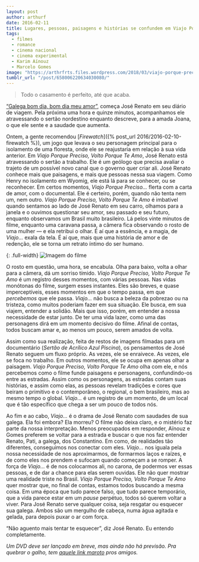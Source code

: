 ```yaml
---
layout: post
author: arthurf
date: 2016-02-11
title: Lugares, pessoas, paisagens e histórias se confundem em Viajo Porque Preciso, Volto Porque Te Amo.
tags:
  - filmes
  - romance
  - cinema nacional
  - cinema experimental
  - Karim Aïnouz
  - Marcelo Gomes
image: "https://arthrfrts.files.wordpress.com/2018/03/viajo-porque-preciso-volto-porque-te-amo.jpg"
tumblr_url: "/post/658006220634030080/"
---
```


> Todo o casamento é perfeito, até que acaba.

[“Galega bom dia, bom dia meu amor”](https://www.youtube-nocookie.com/watch?v=U-OoxUkol2M), começa José Renato em seu diário de viagem. Pela próxima uma hora e quinze minutos, acompanhamos ele atravessando o sertão nordestino enquanto descreve, para a amada Joana, o que ele sente e a saudade que aumenta.

Ontem, a gente recomendou [_Firewatch_]({% post_url 2016/2016-02-10-firewatch %}), um jogo que levava o seu personagem principal para o isolamento de uma floresta, onde ele se reajustaria em relação à sua vida anterior. Em _Viajo Porque Preciso, Volto Porque Te Amo_, José Renato está atravessando o sertão a trabalho. Ele é um geólogo que precisa avaliar o trajeto de um possível novo canal que o governo quer criar ali. José Renato conhece mais que paisagens, e mais que pessoas nessa sua viagem. Como Henry no isolamento em Wyomig, ele está lá para se conhecer, ou se reconhecer. Em certos momentos, _Viajo Porque Preciso…_ flerta com a carta de amor, com o documental. Ele é certeiro, porém, quando não tenta nem um, nem outro. _Viajo Porque Preciso, Volto Porque Te Amo_ é imbativel quando sentamos ao lado de José Renato em seu carro, olhamos para a janela e o ouvimos questionar seu amor, seu passado e seu futuro, enquanto observamos um Brasil muito brasileiro. Lá pelos vinte minutos de filme, enquanto uma caravana passa, a câmera fica observando o rosto de uma mulher — e ela retribui o olhar. É aí que a essência, e a magia, de _Viajo…_ exala da tela. É aí que, mais que uma história de amor e de redenção, ele se torna um retrato íntimo do ser humano.

{: .full-width}
![Imagem do filme](https://arthrfrts.files.wordpress.com/2018/03/viajo-2.jpg)

O rosto em questão, uma hora, se encabula. Olha para baixo, volta a olhar para a câmera, dá um sorriso tímido. _Viajo Porque Preciso, Volto Porque Te Amo_ é um registro desses momentos, com várias pessoas. Nas vidas monótonas do filme, surgem esses instantes. Eles são breves, e quase imperceptíveis, esses momentos em que o tempo passa, em que _percebemos_ que ele passa. _Viajo…_ não busca a beleza da pobrezao ou na tristeza, como muitos poderiam fazer em sua situação. Ele busca, em sua viajem, entender a solidão. Mais que isso, porém, em entender a nossa necessidade de estar junto. De ter uma vida lazer, como uma das personagens dirá em um momento decisivo do filme. Afinal de contas, todos buscam amar e, ao menos um pouco, serem amados de volta.

Assim como sua realização, feita de restos de imagens filmadas para um documentário (_Sertão de Acrílico Azul Piscina_), os pensamentos de José Renato seguem um fluxo próprio. As vezes, ele se enraivece. As vezes, ele se foca no trabalho. Em outros momentos, ele se ocupa em apenas olhar a paisagem. _Viajo Porque Preciso, Volto Porque Te Amo_ olha com ele, e nós percebemos como o filme funde paisagens e personagens, confundindo-os entre as estradas. Assim como os personagens, as estradas contam suas histórias, e assim como elas, as pessoas revelam tradições e cores que beiram o primitivo e o contemporâneo, o regional, o bem brasileiro, mas ao mesmo tempo o global. _Viajo…_ é um registro de um momento, de um local que é tão específico que chega a ser um pouco de todos nós.

Ao fim e ao cabo, _Viajo…_ é o drama de José Renato com saudades de sua galega. Ela foi embora? Ela morreu? O filme não deixa claro, e o mistério faz parte da nossa interpretação. Menos preocupados em responder, Aïnouz e Gomes preferem se voltar para a estrada e buscar o que nos faz entender Renato, Pati, a galega, dos Constantino. Em como, de realidades tão diferentes, conseguimos nos conectar com eles. _Viajo…_ nos iguala pela nossa necessidade de nos aproximarmos, de formarmos laços e raízes, e de como eles nos prendem e sufocam quando começam a se romper. A força de _Viajo…_ é de nos colocarmos ali, no carona, de podermos ver essas pessoas, e de dar a chance para elas serem ouvidas. Ele não quer mostrar uma realidade triste no Brasil. _Viajo Porque Preciso, Volto Porque Te Amo_ quer mostrar que, no final de contas, estamos todos buscando a mesma coisa. Em uma época que tudo parece falso, que tudo parece temporário, que a vida parece estar em um _pause_ perpétuo, todos só querem voltar a viver. Para José Renato serve qualquer coisa, seja resgatar ou esquecer sua galega. Ambos são um mergulho de cabeça, numa água agitada e gelada, para depois puxar o ar com força.

“Não aguento mais tentar te esquecer”, diz José Renato. Eu entendo completamente.

_Um DVD deve ser lançado em breve, mas ainda não há previsão. Pra quebrar o galho, tem [aquele link maroto](https://www.youtube-nocookie.com/watch?v=4V2rAQYqm2E) pros amigos._
